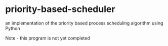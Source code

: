 # priority-based-scheduler
an implementation of the priority based process scheduling algorithm using Python

Note - this program is not yet completed